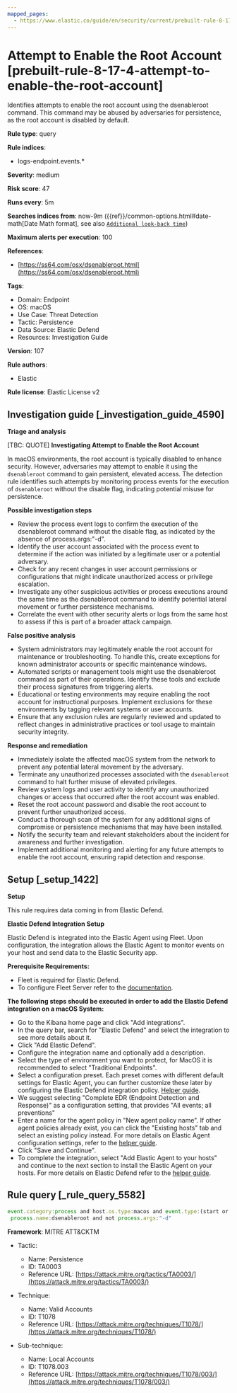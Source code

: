 ```yaml
---
mapped_pages:
  - https://www.elastic.co/guide/en/security/current/prebuilt-rule-8-17-4-attempt-to-enable-the-root-account.html
---
```


# Attempt to Enable the Root Account [prebuilt-rule-8-17-4-attempt-to-enable-the-root-account]

Identifies attempts to enable the root account using the dsenableroot command. This command may be abused by adversaries for persistence, as the root account is disabled by default.

**Rule type**: query

**Rule indices**:

* logs-endpoint.events.*

**Severity**: medium

**Risk score**: 47

**Runs every**: 5m

**Searches indices from**: now-9m ({{ref}}/common-options.html#date-math[Date Math format], see also [`Additional look-back time`](docs-content://solutions/security/detect-and-alert/create-detection-rule.md#rule-schedule))

**Maximum alerts per execution**: 100

**References**:

* [https://ss64.com/osx/dsenableroot.html](https://ss64.com/osx/dsenableroot.html)

**Tags**:

* Domain: Endpoint
* OS: macOS
* Use Case: Threat Detection
* Tactic: Persistence
* Data Source: Elastic Defend
* Resources: Investigation Guide

**Version**: 107

**Rule authors**:

* Elastic

**Rule license**: Elastic License v2

## Investigation guide [_investigation_guide_4590]

**Triage and analysis**

[TBC: QUOTE]
**Investigating Attempt to Enable the Root Account**

In macOS environments, the root account is typically disabled to enhance security. However, adversaries may attempt to enable it using the `dsenableroot` command to gain persistent, elevated access. The detection rule identifies such attempts by monitoring process events for the execution of `dsenableroot` without the disable flag, indicating potential misuse for persistence.

**Possible investigation steps**

* Review the process event logs to confirm the execution of the dsenableroot command without the disable flag, as indicated by the absence of process.args:"-d".
* Identify the user account associated with the process event to determine if the action was initiated by a legitimate user or a potential adversary.
* Check for any recent changes in user account permissions or configurations that might indicate unauthorized access or privilege escalation.
* Investigate any other suspicious activities or process executions around the same time as the dsenableroot command to identify potential lateral movement or further persistence mechanisms.
* Correlate the event with other security alerts or logs from the same host to assess if this is part of a broader attack campaign.

**False positive analysis**

* System administrators may legitimately enable the root account for maintenance or troubleshooting. To handle this, create exceptions for known administrator accounts or specific maintenance windows.
* Automated scripts or management tools might use the dsenableroot command as part of their operations. Identify these tools and exclude their process signatures from triggering alerts.
* Educational or testing environments may require enabling the root account for instructional purposes. Implement exclusions for these environments by tagging relevant systems or user accounts.
* Ensure that any exclusion rules are regularly reviewed and updated to reflect changes in administrative practices or tool usage to maintain security integrity.

**Response and remediation**

* Immediately isolate the affected macOS system from the network to prevent any potential lateral movement by the adversary.
* Terminate any unauthorized processes associated with the `dsenableroot` command to halt further misuse of elevated privileges.
* Review system logs and user activity to identify any unauthorized changes or access that occurred after the root account was enabled.
* Reset the root account password and disable the root account to prevent further unauthorized access.
* Conduct a thorough scan of the system for any additional signs of compromise or persistence mechanisms that may have been installed.
* Notify the security team and relevant stakeholders about the incident for awareness and further investigation.
* Implement additional monitoring and alerting for any future attempts to enable the root account, ensuring rapid detection and response.


## Setup [_setup_1422]

**Setup**

This rule requires data coming in from Elastic Defend.

**Elastic Defend Integration Setup**

Elastic Defend is integrated into the Elastic Agent using Fleet. Upon configuration, the integration allows the Elastic Agent to monitor events on your host and send data to the Elastic Security app.

**Prerequisite Requirements:**

* Fleet is required for Elastic Defend.
* To configure Fleet Server refer to the [documentation](docs-content://reference/ingestion-tools/fleet/fleet-server.md).

**The following steps should be executed in order to add the Elastic Defend integration on a macOS System:**

* Go to the Kibana home page and click "Add integrations".
* In the query bar, search for "Elastic Defend" and select the integration to see more details about it.
* Click "Add Elastic Defend".
* Configure the integration name and optionally add a description.
* Select the type of environment you want to protect, for MacOS it is recommended to select "Traditional Endpoints".
* Select a configuration preset. Each preset comes with different default settings for Elastic Agent, you can further customize these later by configuring the Elastic Defend integration policy. [Helper guide](docs-content://solutions/security/configure-elastic-defend/configure-an-integration-policy-for-elastic-defend.md).
* We suggest selecting "Complete EDR (Endpoint Detection and Response)" as a configuration setting, that provides "All events; all preventions"
* Enter a name for the agent policy in "New agent policy name". If other agent policies already exist, you can click the "Existing hosts" tab and select an existing policy instead. For more details on Elastic Agent configuration settings, refer to the [helper guide](docs-content://reference/ingestion-tools/fleet/agent-policy.md).
* Click "Save and Continue".
* To complete the integration, select "Add Elastic Agent to your hosts" and continue to the next section to install the Elastic Agent on your hosts. For more details on Elastic Defend refer to the [helper guide](docs-content://solutions/security/configure-elastic-defend/install-elastic-defend.md).


## Rule query [_rule_query_5582]

```js
event.category:process and host.os.type:macos and event.type:(start or process_started) and
 process.name:dsenableroot and not process.args:"-d"
```

**Framework**: MITRE ATT&CKTM

* Tactic:

    * Name: Persistence
    * ID: TA0003
    * Reference URL: [https://attack.mitre.org/tactics/TA0003/](https://attack.mitre.org/tactics/TA0003/)

* Technique:

    * Name: Valid Accounts
    * ID: T1078
    * Reference URL: [https://attack.mitre.org/techniques/T1078/](https://attack.mitre.org/techniques/T1078/)

* Sub-technique:

    * Name: Local Accounts
    * ID: T1078.003
    * Reference URL: [https://attack.mitre.org/techniques/T1078/003/](https://attack.mitre.org/techniques/T1078/003/)



